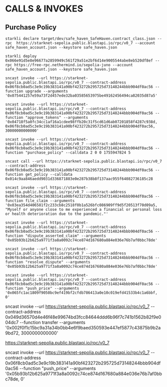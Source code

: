 # CALLS & INVOKES

## Purchase Policy

```cairo
starkli declare target/dev/safe_haven_SafeHaven.contract_class.json --rpc  https://starknet-sepolia.public.blastapi.io/rpc/v0_7 --account safe_haven_account.json --keystore safe_haven.json

starkli deploy 0x066e91d5e8e96677a2859949c561f29a51e2bf6d14e9005544abe8eb520df8ef --rpc https://free-rpc.nethermind.io/sepolia-juno --account safe_haven_account.json --keystore safe_haven.json

sncast invoke --url https://starknet-sepolia.public.blastapi.io/rpc/v0_7 --contract-address 0x06f8cb0ad5c3e9c19b383141a90bf423272b295725d73148244bbb904df0ac56 --function upgrade --arguments '0x075441257e59a73f2d457ede32ba03585653975be49162456494ca82035d87a5'

sncast invoke --url https://starknet-sepolia.public.blastapi.io/rpc/v0_7 --contract-address 0x06f8cb0ad5c3e9c19b383141a90bf423272b295725d73148244bbb904df0ac56 --function "approve_tokens" --arguments '0x04718f5a0fc34cc1af16a1cdee98ffb20c31f5cd61d6ab07201858f4287c938d, 0x06f8cb0ad5c3e9c19b383141a90bf423272b295725d73148244bbb904df0ac56, 
30000000000000'

sncast invoke --url https://starknet-sepolia.public.blastapi.io/rpc/v0_7 --contract-address 0x06f8cb0ad5c3e9c19b383141a90bf423272b295725d73148244bbb904df0ac56 --function "purchase_policy" --calldata 2 0 0 1755947824 5

sncast call --url https://starknet-sepolia.public.blastapi.io/rpc/v0_7 --contract-address 0x06f8cb0ad5c3e9c19b383141a90bf423272b295725d73148244bbb904df0ac56 --function get_policy --calldata 0x014c9aa846aedd9031d336871883e0e287b38b8f137aac955f64082736185c28

sncast invoke --url https://starknet-sepolia.public.blastapi.io/rpc/v0_7 --contract-address 0x06f8cb0ad5c3e9c19b383141a90bf423272b295725d73148244bbb904df0ac56 --function file_claim --arguments '0x03ea354d406581f2c233cb8c2518f0b1a526bfc086909ff9d5f20513f70d09a5, "Myself or anyone close to me experienced a financial or personal loss or health deterioration due to the pandemic."'

sncast invoke --url https://starknet-sepolia.public.blastapi.io/rpc/v0_7 --contract-address 0x06f8cb0ad5c3e9c19b383141a90bf423272b295725d73148244bbb904df0ac56 --function "dispute_asserted_claim" --arguments '0x05b93b12b625a9771f3a8a0092c74ce874d167680a884e036e76b7af0bbc78de'

sncast invoke --url https://starknet-sepolia.public.blastapi.io/rpc/v0_7 --contract-address 0x06f8cb0ad5c3e9c19b383141a90bf423272b295725d73148244bbb904df0ac56 --function "resolve_dispute" --arguments '0x05b93b12b625a9771f3a8a0092c74ce874d167680a884e036e76b7af0bbc78de'

sncast invoke --url https://starknet-sepolia.public.blastapi.io/rpc/v0_7 --contract-address 0x06f8cb0ad5c3e9c19b383141a90bf423272b295725d73148244bbb904df0ac56 --function "push_price" --arguments '0x065fc1ac1809f9050bc9ef419bf2cfdb786413a0e10c019efd41533b4c1a6bbf, 0'
```

sncast invoke --url https://starknet-sepolia.public.blastapi.io/rpc/v0_7 --contract-address 0x049d36570d4e46f48e99674bd3fcc84644ddd6b96f7c741b1562b82f9e004dc7 --function transfer --arguments '0x002f0f1c15bc9a31a34b0bb4e6f9baed350593e447ef5877c43875b9b2a9bd72, 3000000000000'

<!-- 0x05e7d808dbd2e1f5958bb51c3fc919b19525e5675dfbee0a35f4bfd0c4ae7533 -->
https://starknet-sepolia.public.blastapi.io/rpc/v0_7

sncast invoke --url https://starknet-sepolia.public.blastapi.io/rpc/v0_7 --contract-address 0x06f8cb0ad5c3e9c19b383141a90bf423272b295725d73148244bbb904df0ac56 --function "push_price" --arguments '0x05b93b12b625a9771f3a8a0092c74ce874d167680a884e036e76b7af0bbc78de, 0'